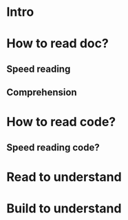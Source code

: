 # Intro


# How to read doc?


## Speed reading


## Comprehension


# How to read code?


## Speed reading code?



# Read to understand



# Build to understand
